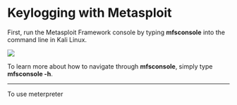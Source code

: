 # Keylogging with Metasploit


First, run the Metasploit Framework console by typing **mfsconsole** into the command line in Kali Linux.

<img src="https://www.offensive-security.com/wp-content/uploads/2018/05/msfu-req0-768x511.png">

To learn more about how to navigate through **mfsconsole**, simply type **mfsconsole -h**.

---

To use meterpreter
